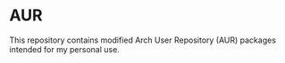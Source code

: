 # AUR
This repository contains modified Arch User Repository (AUR) packages intended for my personal use.
